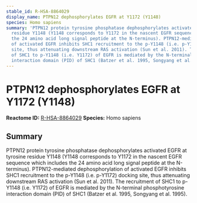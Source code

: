 ```yaml
---
stable_id: R-HSA-8864029
display_name: PTPN12 dephosphorylates EGFR at Y1172 (Y1148)
species: Homo sapiens
summary: 'PTPN12 protein tyrosine phosphatase dephosphorylates activated EGFR at tyrosine
  residue Y1148 (Y1148 corresponds to Y1172 in the nascent EGFR sequence which includes
  the 24 amino acid long signal peptide at the N-terminus). PTPN12-mediated dephosphorylation
  of activated EGFR inhibits SHC1 recruitment to the p-Y1148 (i.e. p-Y1172) docking
  site, thus attenuating downstream RAS activation (Sun et al. 2011). The recruitment
  of SHC1 to p-Y1148 (i.e. Y1172) of EGFR is mediated by the N-terminal phosphotyrosine
  interaction domain (PID) of SHC1 (Batzer et al. 1995, Songyang et al. 1995). '
---
```


# PTPN12 dephosphorylates EGFR at Y1172 (Y1148)
**Reactome ID:** [R-HSA-8864029](https://reactome.org/content/detail/R-HSA-8864029)
**Species:** Homo sapiens

## Summary

PTPN12 protein tyrosine phosphatase dephosphorylates activated EGFR at tyrosine residue Y1148 (Y1148 corresponds to Y1172 in the nascent EGFR sequence which includes the 24 amino acid long signal peptide at the N-terminus). PTPN12-mediated dephosphorylation of activated EGFR inhibits SHC1 recruitment to the p-Y1148 (i.e. p-Y1172) docking site, thus attenuating downstream RAS activation (Sun et al. 2011). The recruitment of SHC1 to p-Y1148 (i.e. Y1172) of EGFR is mediated by the N-terminal phosphotyrosine interaction domain (PID) of SHC1 (Batzer et al. 1995, Songyang et al. 1995). 
